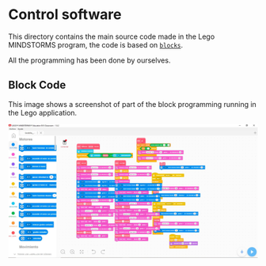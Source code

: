 Control software
====

This directory contains the main source code made in the Lego MINDSTORMS program, the code is based on [`blocks`](https://github.com/csvprobotica/WRO2024/blob/main/GodZilla/src/2_GodZilla_Code_Blocks.lmsp).

All the programming has been done by ourselves.

## Block Code

This image shows a screenshot of part of the block programming running in the Lego application.

![Regular](https://github.com/csvprobotica/WRO2024/blob/main/GodZilla/src/1_GodZilla_Code_Blocks.jpg)
